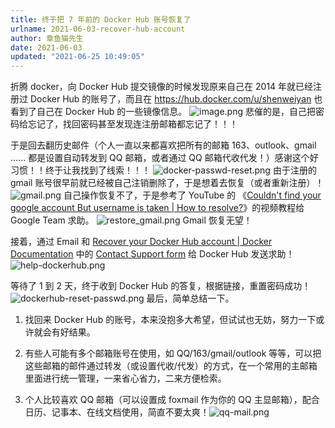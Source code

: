 ```yaml
---
title: 终于把 7 年前的 Docker Hub 账号恢复了
urlname: 2021-06-03-recover-hub-account
author: 章鱼猫先生
date: 2021-06-03
updated: "2021-06-25 10:49:05"
---
```


折腾 docker，向 Docker Hub 提交镜像的时候发现原来自己在 2014 年就已经注册过 Docker Hub 的账号了，而且在 <https://hub.docker.com/u/shenweiyan> 也看到了自己在 Docker Hub 的一些镜像信息。
![image.png](https://shub-1251708715.cos.ap-guangzhou.myqcloud.com/elog-cookbook-img/Fj5eN7DggLqaamb8WHWAqZq7Emf3.png)
悲催的是，自己把密码给忘记了，找回密码甚至发现连注册邮箱都忘记了！！！

于是回去翻历史邮件（个人一直以来都喜欢把所有的邮箱 163、outlook、gmail ...... 都是设置自动转发到 QQ 邮箱，或者通过 QQ 邮箱代收代发！）感谢这个好习惯！！终于让我找到了线索！！！
![docker-passwd-reset.png](https://shub-1251708715.cos.ap-guangzhou.myqcloud.com/elog-cookbook-img/FjxsY8xHqiVgb7st9NFSYZtvDqcM.png)
由于注册的 gmail 账号很早前就已经被自己注销删除了，于是想着去恢复（或者重新注册）！
![gmail.png](https://shub-1251708715.cos.ap-guangzhou.myqcloud.com/elog-cookbook-img/FvIjl3qYhSYRvuG99JosxIPC5M2p.png)
自己操作恢复不了，于是参考了 YouTube 的 《[Couldn't find your google account But username is taken | How to resolve?](https://www.youtube.com/watch?v=QDy9voxTHW4)》的视频教程给 Google Team 求助。
![restore_gmail.png](https://shub-1251708715.cos.ap-guangzhou.myqcloud.com/elog-cookbook-img/FgHdrASQAFuW6tYcLSea0vcQm7it.png)
Gmail 恢复无望！

接着，通过 Email 和 [Recover your Docker Hub account | Docker Documentation](https://docs.docker.com/docker-hub/2fa/recover-hub-account/) 中的 [Contact Support form](https://hub.docker.com/support/contact/?category=2fa-lockout) 给 Docker Hub 发送求助！
![help-dockerhub.png](https://shub-1251708715.cos.ap-guangzhou.myqcloud.com/elog-cookbook-img/FkWUqznpeyNAjQQW-miDUQXXmH34.png)

等待了 1 到 2 天，终于收到 Docker Hub 的答复，根据链接，重置密码成功！
![dockerhub-reset-passwd.png](https://shub-1251708715.cos.ap-guangzhou.myqcloud.com/elog-cookbook-img/Fs9OwyN_x4afH-QEH5XPNGf9upbj.png)
最后，简单总结一下。

1.  找回来 Docker Hub 的账号，本来没抱多大希望，但试试也无妨，努力一下或许就会有好结果。

2.  有些人可能有多个邮箱账号在使用，如 QQ/163/gmail/outlook 等等，可以把这些邮箱的邮件通过转发（或设置代收/代发）的方式，在一个常用的主邮箱里面进行统一管理，一来省心省力，二来方便检索。

3.  个人比较喜欢 QQ 邮箱（可以设置成 foxmail 作为你的 QQ 主显邮箱），配合日历、记事本、在线文档使用，简直不要太爽！![qq-mail.png](https://shub-1251708715.cos.ap-guangzhou.myqcloud.com/elog-cookbook-img/Fmw7fPzKTXdtV6bgQtIBfZ1XUdoU.png)
